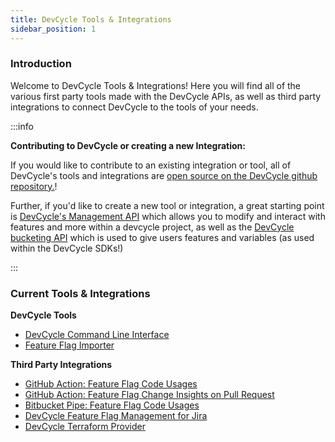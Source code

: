 ```yaml
---
title: DevCycle Tools & Integrations
sidebar_position: 1
---
```


### Introduction

Welcome to DevCycle Tools & Integrations! Here you will find all of the various first party tools made with the 
DevCycle APIs, as well as third party integrations to connect DevCycle to the tools of your needs. 


:::info

**Contributing to DevCycle or creating a new Integration:**

If you would like to contribute to an existing integration or tool, all of DevCycle's tools and integrations 
are [open source on the DevCycle github repository.](https://github.com/devcycleHQ)!

Further, if you'd like to create a new tool or integration, a great starting point is
[DevCycle's Management API](/management-api/) which allows you to modify and interact with
features and more within a devcycle project, as well as the [DevCycle bucketing API](/bucketing-api/)
which is used to give users features and variables (as used within the DevCycle SDKs!)

:::

### Current Tools & Integrations

**DevCycle Tools**

* [DevCycle Command Line Interface](/tools-and-integrations/cli)
* [Feature Flag Importer](/tools-and-integrations/feature-importer)

**Third Party Integrations**

* [GitHub Action: Feature Flag Code Usages](/tools-and-integrations/Github/gh-feature-usage-action)
* [GitHub Action: Feature Flag Change Insights on Pull Request](/tools-and-integrations/Github/gh-pr-comment-insights)
* [Bitbucket Pipe: Feature Flag Code Usages](/tools-and-integrations/Bitbucket/bb-feature-usage-action)
* [DevCycle Feature Flag Management for Jira](/tools-and-integrations/Jira/jira-integration)
* [DevCycle Terraform Provider](/tools-and-integrations/terraform)


